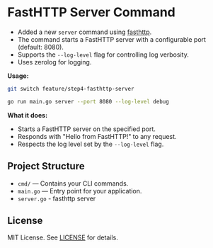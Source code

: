 # **FastHTTP Server Command**

   - Added a new `server` command using [fasthttp](https://github.com/valyala/fasthttp).
   - The command starts a FastHTTP server with a configurable port (default: 8080).
   - Supports the `--log-level` flag for controlling log verbosity.
   - Uses zerolog for logging.

   **Usage:**
   ```sh
   git switch feature/step4-fasthttp-server

   go run main.go server --port 8080 --log-level debug
   ```

   **What it does:**
   - Starts a FastHTTP server on the specified port.
   - Responds with "Hello from FastHTTP!" to any request.
   - Respects the log level set by the `--log-level` flag.

## Project Structure

- `cmd/` — Contains your CLI commands.
- `main.go` — Entry point for your application.
- `server.go` - fasthttp server

## License

MIT License. See [LICENSE](LICENSE) for details.